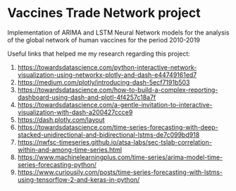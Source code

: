 # Vaccines Trade Network project

Implementation of ARIMA and LSTM Neural Network models for the analysis of the global network of human vaccines for the period 2010-2019 

Useful links that helped me my research regarding this project:

  1. https://towardsdatascience.com/python-interactive-network-visualization-using-networkx-plotly-and-dash-e44749161ed7
  2. https://medium.com/plotly/introducing-dash-5ecf7191b503
  3. https://towardsdatascience.com/how-to-build-a-complex-reporting-dashboard-using-dash-and-plotl-4f4257c18a7f
  4. https://towardsdatascience.com/a-gentle-invitation-to-interactive-visualization-with-dash-a200427ccce9
  5. https://dash.plotly.com/layout
  6. https://towardsdatascience.com/time-series-forecasting-with-deep-stacked-unidirectional-and-bidirectional-lstms-de7c099bd918
  7. https://nwfsc-timeseries.github.io/atsa-labs/sec-tslab-correlation-within-and-among-time-series.html
  8. https://www.machinelearningplus.com/time-series/arima-model-time-series-forecasting-python/
  9. https://www.curiousily.com/posts/time-series-forecasting-with-lstms-using-tensorflow-2-and-keras-in-python/